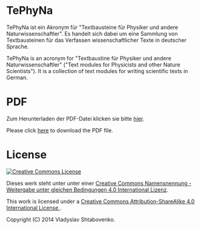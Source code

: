 # TePhyNa
TePhyNa ist ein Akronym für "Textbausteine für Physiker und andere Naturwissenschaftler". Es handelt sich dabei
um eine Sammlung von Textbausteinen für das Verfassen wissenschaftlicher Texte in deutscher Sprache.

TePhyNa is an acronym for "Textbaustine für Physiker und andere Naturwissenschaftler" ("Text modules for Physicists and other Nature Scientists").
It is a collection of text modules for writing scientific texts in German.

# PDF

Zum Herunterladen der PDF-Datei klicken sie bitte [hier](https://github.com/vsht/tephyna/releases).

Please click [here](https://github.com/vsht/tephyna/releases) to download the PDF file.

# License

<a rel="license" href="http://creativecommons.org/licenses/by-sa/4.0/">
<img alt="Creative Commons License" style="border-width:0" src="https://i.creativecommons.org/l/by-sa/4.0/88x31.png" />
</a>

Dieses werk steht unter unter einer
<a rel="license" href="http://creativecommons.org/licenses/by-sa/4.0/">
Creative Commons Namensnennung - Weitergabe unter gleichen
Bedingungen 4.0 International Lizenz</a>.

This work is licensed under a
<a rel="license" href="http://creativecommons.org/licenses/by-sa/4.0/">
Creative Commons Attribution-ShareAlike 4.0 International License
</a>.

Copyright (C) 2014      Vladyslav Shtabovenko.
